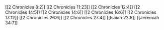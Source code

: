 [[2 Chronicles 8:2]]
[[2 Chronicles 11:23]]
[[2 Chronicles 12:4]]
[[2 Chronicles 14:5]]
[[2 Chronicles 14:6]]
[[2 Chronicles 16:6]]
[[2 Chronicles 17:12]]
[[2 Chronicles 26:6]]
[[2 Chronicles 27:4]]
[[Isaiah 22:8]]
[[Jeremiah 34:7]]
